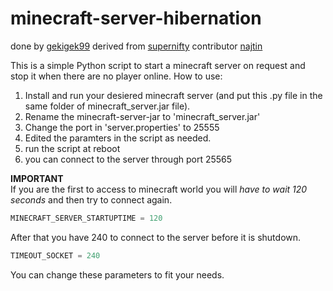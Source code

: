 # minecraft-server-hibernation
done by [gekigek99](https://github.com/gekigek99/minecraft-vanilla-server-hibernation)
derived from [supernifty](https://github.com/supernifty/port-forwarder)
contributor [najtin](https://github.com/najtin/minecraft-server-hibernation)

This is a simple Python script to start a minecraft server on request and stop it when there are no player online.
How to use:
1. Install and run your desiered minecraft server (and put this .py file in the same folder of minecraft_server.jar file).
2. Rename the minecraft-server-jar to 'minecraft_server.jar'
3. Change the port in 'server.properties' to 25555
4. Edited the paramters in the script as needed. 
5. run the script at reboot
6. you can connect to the server through port 25565

**IMPORTANT**	
If you are the first to access to minecraft world you will *have to wait 120 seconds* and then try to connect again.
```Python
MINECRAFT_SERVER_STARTUPTIME = 120 
```
After that you have 240 to connect to the server before it is shutdown. 
```Python
TIMEOUT_SOCKET = 240
```
You can change these parameters to fit your needs.
